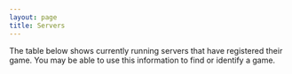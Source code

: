 ```yaml
---
layout: page
title: Servers
---
```


The table below shows currently running servers that have registered their game. You may be able to use this information to find or identify a game.

<div id='servers'></div>
